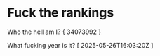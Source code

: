 # Fuck the rankings

Who the hell am I?
{ 34073992 }

What fucking year is it?
[ 2025-05-26T16:03:20Z ]
